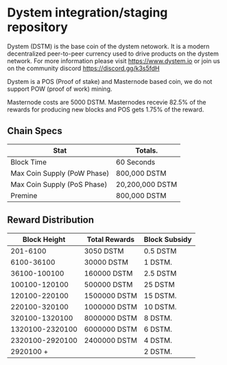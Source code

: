 Dystem integration/staging repository
=====================================

Dystem (DSTM) is the base coin of the dystem netowork. It is a modern decentralized peer-to-peer currency used to drive products on the dystem network. For more information please visit https://www.dystem.io or join us on the community discord https://discord.gg/k3s5fdH

Dystem is a POS (Proof of stake) and Masternode based coin, we do not support POW (proof of work) mining. 

Masternode costs are 5000 DSTM. Masternodes recevie 82.5% of the rewards for producing new blocks and POS gets 1.75% of the reward.

## Chain Specs

| **Stat**                    | **Totals**.     |
|-----------------------------|-----------------|
| Block Time                  | 60 Seconds      |
| Max Coin Supply (PoW Phase) | 800,000 DSTM    |
| Max Coin Supply (PoS Phase) | 20,200,000 DSTM |
| Premine                     | 800,000 DSTM    |

## Reward Distribution

| **Block Height** | **Total Rewards** | **Block Subsidy** |
|------------------|-------------------|-------------------|
| 201-6100         | 3050 DSTM         | 0.5 DSTM          |
| 6100-36100       | 30000 DSTM        | 1 DSTM.           |    
| 36100-100100     | 160000 DSTM       | 2.5 DSTM          |
| 100100-120100    | 500000 DSTM       | 25 DSTM           |  
| 120100-220100    | 1500000 DSTM      | 15 DSTM.          |
| 220100-320100    | 1000000 DSTM      | 10 DSTM.          |
| 320100-1320100   | 8000000 DSTM      | 8 DSTM.           |
| 1320100-2320100  | 6000000 DSTM      | 6 DSTM.           |	
| 2320100-2920100  | 2400000 DSTM      | 4 DSTM.           |
| 2920100 +        |                   | 2 DSTM.           |	 